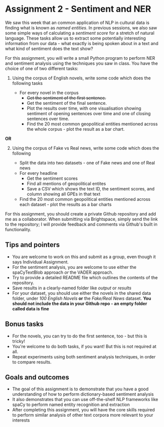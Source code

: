 # Assignment 2 - Sentiment and NER

We saw this week that an common application of NLP in cultural data is finding what is known as *named entities*. In previous sessions, we also saw some simple ways of calculating a *sentiment score* for a stretch of natural language. These tasks allow us to extract some potentially interesting information from our data - what exactly is being spoken about in a text and what kind of sentiment does the text show?

For this assignment, you will write a small Python program to perform NER and sentiment analysis using the techniques you saw in class. You have the choice of one of two different tasks:

1. Using the corpus of English novels, write some code which does the following tasks

   - For every novel in the corpus
     - ~~Get the sentiment of the first sentence.~~
     - Get the sentiment of the final sentence.
     - Plot the results over time, with one visualisation showing sentiment of opening sentences over time and one of closing sentences over time.
     - Find the 20 most common geopolitical entities mentioned across the whole corpus - plot the result as a bar chart.

**OR**

2. Using the corpus of Fake vs Real news, write some code which does the following

   - Split the data into two datasets - one of Fake news and one of Real news
   - For every headline
     - Get the sentiment scores
     - Find all mentions of geopolitical entites
     - Save a CSV which shows the text ID, the sentiment scores, and column showing all GPEs in that text
   - Find the 20 most common geopolitical entities mentioned across each dataset - plot the results as a bar charts
  
For this assignment, you should create a private Github repository and add me as a collaborator. When submitting via Brightspace, simply send the link to the repository; I will provide feedback and comments via Github's built in functionality.

## Tips and pointers

- You are welcome to work on this and submit as a group, even though it says Individual Assignment.
- For the sentiment analysis, you are welcome to use either the spaCyTextBlob approach *or* the VADER approach.
- Try to provide a detailed README file which outlines the contents of the repository.
- Save results in a clearly-named folder like *output* or *results*
- For your dataset, you should use either the novels in the shared data folder, under *100 English Novels* **or** the *Fake/Real News* dataset. **You should not include the data in your Github repo - an empty folder called data is fine**

## Bonus tasks

- For the novels, you can try to do the first sentence, too - but this is tricky!
- You're welcome to do both tasks, if you want! But this is not required at all.
- Repeat experiments using both sentiment analysis techniques, in order to compare results.

## Goals and outcomes

- The goal of this assignment is to demonstrate that you have a good understanding of how to perform dictionary-based sentiment analysis
- It also demonstrates that you can use off-the-shelf NLP frameworks like spaCy to perform named entity recognition and extraction
- After completing this assignment, you will have the core skills required to perform similar analysis of other text corpora more relevant to your interests
